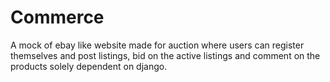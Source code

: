 # Commerce
A mock of ebay like website made for auction where users can register themselves and post listings, bid on the active listings and comment on the products solely dependent on django.  
